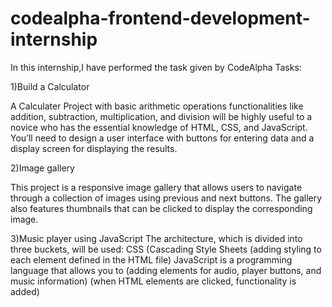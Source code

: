 # codealpha-frontend-development-internship
In this internship,I have performed the  task given by CodeAlpha
Tasks:


1)Build a Calculator

A Calculater Project with basic arithmetic
operations functionalities like addition,
subtraction, multiplication, and division will be
highly useful to a novice who has the essential
knowledge of HTML, CSS, and JavaScript. You’ll
need to design a user interface with buttons for
entering data and a display screen for
displaying the results.

2)Image gallery

This project is a responsive image gallery that allows
users to navigate through a collection of images using 
previous and next buttons. The gallery also features 
thumbnails that can be clicked to display the corresponding image.


3)Music player using JavaScript
The architecture, which is divided into three buckets,
will be used: CSS (Cascading Style Sheets (adding
styling to each element defined in the HTML file)
JavaScript is a programming language that allows you
to (adding elements for audio, player buttons, and
music information) (when HTML elements are clicked,
functionality is added)
